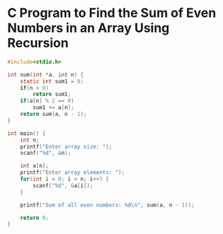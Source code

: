 # C Program to Find the Sum of Even Numbers in an Array Using Recursion

```c
#include<stdio.h>

int sum(int *a, int n) {
    static int sum1 = 0;
    if(n < 0)
        return sum1;
    if(a[n] % 2 == 0)
        sum1 += a[n];
    return sum(a, n - 1);
}

int main() {
    int n;
    printf("Enter array size: ");
    scanf("%d", &n);

    int a[n];
    printf("Enter array elements: ");
    for(int i = 0; i < n; i++) {
        scanf("%d", &a[i]);
    }

    printf("Sum of all even numbers: %d\n", sum(a, n - 1));

    return 0;
}
```
